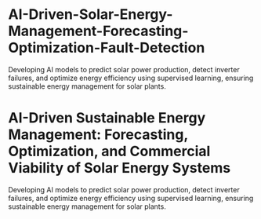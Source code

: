 # AI-Driven-Solar-Energy-Management-Forecasting-Optimization-Fault-Detection
Developing AI models to predict solar power production, detect inverter failures, and optimize energy efficiency using supervised learning, ensuring sustainable energy management for solar plants.

# AI-Driven Sustainable Energy Management: Forecasting, Optimization, and Commercial Viability of Solar Energy Systems

Developing AI models to predict solar power production, detect inverter failures, and optimize energy efficiency using supervised learning, ensuring sustainable energy management for solar plants.
